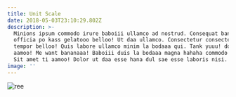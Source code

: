 ```yaml
---
title: Unit Scale
date: 2018-05-03T23:10:29.802Z
description: >-
  Minions ipsum commodo irure baboiii ullamco ad nostrud. Consequat bananaaaa
  officia po kass gelatooo belloo! Ut daa ullamco. Consectetur consectetur
  tempor belloo! Quis labore ullamco minim la bodaaa qui. Tank yuuu! dolore ti
  aamoo! Me want bananaaa! Baboiii duis la bodaaa magna hahaha commodo minim.
  Sit amet ti aamoo! Dolor ut daa esse hana dul sae esse laboris nisi.
image: ''
---
```

![ree](/img/goblin-unit-axis.png)
